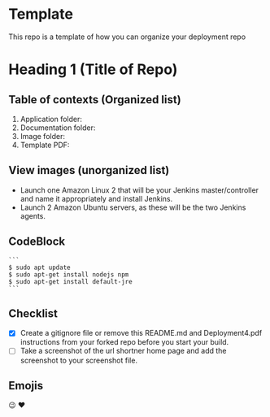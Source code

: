 # Template
This repo is a template of how you can organize your deployment repo
# Heading 1 (Title of Repo)

## Table of contexts (Organized list)
1. Application folder:
2. Documentation folder:
3. Image folder:
4. Template PDF:

## View images (unorganized list)

- Launch one Amazon Linux 2 that will be your Jenkins master/controller and name it appropriately and install Jenkins. 
- Launch 2 Amazon Ubuntu servers, as these will be the two Jenkins agents.

## CodeBlock
    ```
    $ sudo apt update
    $ sudo apt-get install nodejs npm
    $ sudo apt-get install default-jre
    ```
## Checklist
- [x] Create a gitignore file or remove this README.md and Deployment4.pdf instructions from your forked repo before you start your build.
- [ ] Take a screenshot of the url shortner home page and add the screenshot to your screenshot file.
## Emojis
:wink:
:heart:

